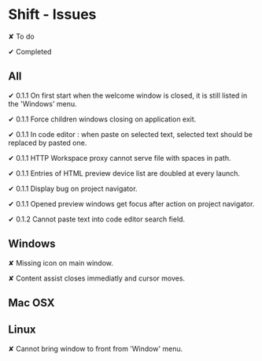 
# Shift - Issues

<t>✘</t> To do

<d>✔</d> Completed


## All

<d>✔ 0.1.1</d> On first start when the welcome window is closed, it is still listed in the 'Windows' menu.

<d>✔ 0.1.1</d> Force children windows closing on application exit.

<d>✔ 0.1.1</d> In code editor : when paste on selected text, selected text should be replaced by pasted one.

<d>✔ 0.1.1</d> HTTP Workspace proxy cannot serve file with spaces in path.

<d>✔ 0.1.1</d> Entries of HTML preview device list are doubled at every launch.

<d>✔ 0.1.1</d> Display bug on project navigator.

<d>✔ 0.1.1</d> Opened preview windows get focus after action on project navigator.

<d>✔ 0.1.2</d> Cannot paste text into code editor search field.

## Windows

<t>✘</t> Missing icon on main window.

<t>✘</t> Content assist closes immediatly and cursor moves.

## Mac OSX

## Linux

<t>✘</t> Cannot bring window to front from 'Window' menu.